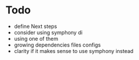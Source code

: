 # Todo

 - define Next steps
 - consider using symphony di
 - using one of them
 - growing dependencies files configs
 - clarity if it makes sense to use symphony instead


